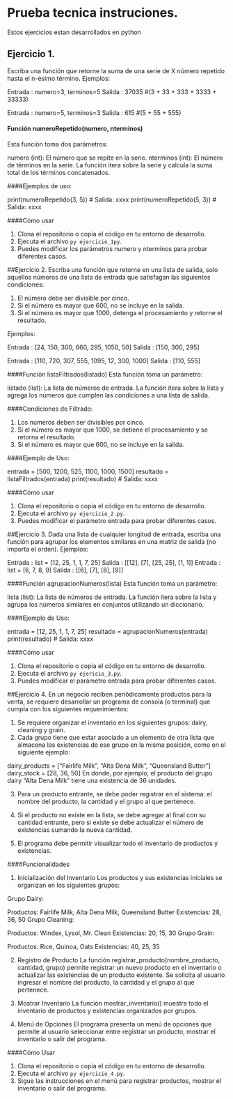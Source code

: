 # Prueba tecnica instruciones.
Estos ejercicios estan desarrollados en python
## Ejercicio 1.
Escriba una función que retorne la suma de una serie de X número repetido hasta el n-ésimo término. Ejemplos:

Entrada : numero=3, terminos=5
Salida : 37035 #(3 + 33 + 333 + 3333 + 33333)

Entrada : numero=5, terminos=3
Salida : 615 #(5 + 55 + 555)

####  Función numeroRepetido(numero, nterminos)
Esta función toma dos parámetros:

numero (int): El número que se repite en la serie.
nterminos (int): El número de términos en la serie.
La función itera sobre la serie y calcula la suma total de los términos concatenados.

####Ejemplos de uso:

print(numeroRepetido(3, 5)) # Salida: xxxx
print(numeroRepetido(5, 3)) # Salida: xxxx

####Cómo usar

1.  Clona el repositorio o copia el código en tu entorno de desarrollo.
2. Ejecuta el archivo `py ejercicio_1py`.
3.  Puedes modificar los parámetros numero y nterminos para probar diferentes casos.


##Ejercicio 2.
Escriba una función que retorne en una lista de salida, solo aquellos números de una lista de entrada que satisfagan las siguientes condiciones:

1. El número debe ser divisible por cinco.
2. Si el número es mayor que 600, no se incluye en la salida.
3. Si el número es mayor que 1000, detenga el procesamiento y retorne el resultado.

Ejemplos:

Entrada : [24, 150, 300, 660, 295, 1050, 50]
Salida : [150, 300, 295]

Entrada : [110, 720, 307, 555, 1095, 12, 300, 1000]
Salida : [110, 555]

####Función listaFiltrados(listado)
Esta función toma un parámetro:

listado (list): La lista de números de entrada.
La función itera sobre la lista y agrega los números que cumplen las condiciones a una lista de salida.

####Condiciones de Filtrado:
1. Los números deben ser divisibles por cinco.
2. Si el número es mayor que 1000, se detiene el procesamiento y se retorna el resultado.
3. Si el número es mayor que 600, no se incluye en la salida.


####Ejemplo de Uso:

entrada = [500, 1200, 525, 1100, 1000, 1500]
resultado = listaFiltrados(entrada)
print(resultado) # Salida: xxxx

####Cómo usar

1. Clona el repositorio o copia el código en tu entorno de desarrollo.
2. Ejecuta el archivo `py ejercicio_2.py`.
3. Puedes modificar el parámetro entrada para probar diferentes casos.

##Ejercicio 3.
Dada una lista de cualquier longitud de entrada, escriba una función para agrupar los elementos similares en una matriz de salida (no importa el orden). Ejemplos:

Entrada : list = [12, 25, 1, 1, 7, 25] Salida : [[12], [7], [25, 25], [1, 1]]
Entrada : list = [6, 7, 8, 9] Salida : [[6], [7], [8], [9]]


####Función agrupacionNumeros(lista)
Esta función toma un parámetro:

lista (list): La lista de números de entrada.
La función itera sobre la lista y agrupa los números similares en conjuntos utilizando un diccionario.

####Ejemplo de Uso:

entrada = [12, 25, 1, 1, 7, 25]
resultado = agrupacionNumeros(entrada)
print(resultado) # Salida: xxxx


####Cómo usar
1. Clona el repositorio o copia el código en tu entorno de desarrollo.
2. Ejecuta el archivo `py ejericio_3.py`.
3. Puedes modificar el parámetro entrada para probar diferentes casos.

##Ejercicio 4.
En un negocio reciben periódicamente productos para la venta, se requiere desarrollar un programa de consola (o terminal) que cumpla con los siguientes requerimientos:

1. Se requiere organizar el inventario en los siguientes grupos: dairy, cleaning y grain.
2. Cada grupo tiene que estar asociado a un elemento de otra lista que almacena las existencias de ese grupo en la misma posición, como en el siguiente ejemplo:

dairy_products = [“Fairlife Milk”, “Alta Dena Milk”, “Queensland Butter”]
dairy_stock = [28, 36, 50]
En donde, por ejemplo, el producto del grupo dairy “Alta Dena Milk” tiene una existencia de 36 unidades.

3. Para un producto entrante, se debe poder registrar en el sistema: el nombre del producto, la cantidad y el grupo al que pertenece.


4. Si el producto no existe en la lista, se debe agregar al final con su cantidad entrante, pero si existe se debe actualizar el número de existencias sumando la nueva cantidad.

5. El programa debe permitir visualizar todo el inventario de productos y existencias.

####Funcionalidades

1. Inicialización del Inventario
Los productos y sus existencias iniciales se organizan en los siguientes grupos:

Grupo Dairy:

Productos: Fairlife Milk, Alta Dena Milk, Queensland Butter
Existencias: 28, 36, 50
Grupo Cleaning:

Productos: Windex, Lysol, Mr. Clean
Existencias: 20, 15, 30
Grupo Grain:

Productos: Rice, Quinoa, Oats
Existencias: 40, 25, 35

2. Registro de Producto
La función registrar_producto(nombre_producto, cantidad, grupo) permite registrar un nuevo producto en el inventario o actualizar las existencias de un producto existente. Se solicita al usuario ingresar el nombre del producto, la cantidad y el grupo al que pertenece.

3. Mostrar Inventario
La función mostrar_inventario() muestra todo el inventario de productos y existencias organizados por grupos.

4. Menú de Opciones
El programa presenta un menú de opciones que permite al usuario seleccionar entre registrar un producto, mostrar el inventario o salir del programa.

####Cómo Usar
1. Clona el repositorio o copia el código en tu entorno de desarrollo.
2. Ejecuta el archivo `py ejercicio_4.py`.
3. Sigue las instrucciones en el menú para registrar productos, mostrar el inventario o salir del programa.
